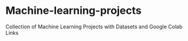 # Machine-learning-projects
Collection of Machine Learning Projects with Datasets and Google Colab Links
